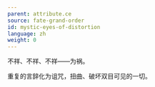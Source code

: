 ```yaml
---
parent: attribute.ce
source: fate-grand-order
id: mystic-eyes-of-distortion
language: zh
weight: 0
---
```


不祥、不祥、不祥——为祸。

重复的言辞化为诅咒，扭曲、破坏双目可见的一切。
